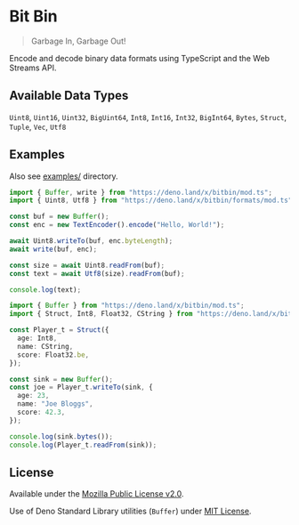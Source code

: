 # Bit Bin

> Garbage In, Garbage Out!

Encode and decode binary data formats using TypeScript and the Web Streams API.

## Available Data Types

`Uint8`, `Uint16`, `Uint32`, `BigUint64`, `Int8`, `Int16`, `Int32`, `BigInt64`,
`Bytes`, `Struct`, `Tuple`, `Vec`, `Utf8`

## Examples

Also see [examples/](./examples/) directory.

```ts
import { Buffer, write } from "https://deno.land/x/bitbin/mod.ts";
import { Uint8, Utf8 } from "https://deno.land/x/bitbin/formats/mod.ts";

const buf = new Buffer();
const enc = new TextEncoder().encode("Hello, World!");

await Uint8.writeTo(buf, enc.byteLength);
await write(buf, enc);

const size = await Uint8.readFrom(buf);
const text = await Utf8(size).readFrom(buf);

console.log(text);
```

```ts
import { Buffer } from "https://deno.land/x/bitbin/mod.ts";
import { Struct, Int8, Float32, CString } from "https://deno.land/x/bitbin/formats/mod.ts";

const Player_t = Struct({
  age: Int8,
  name: CString,
  score: Float32.be,
});

const sink = new Buffer();
const joe = Player_t.writeTo(sink, {
  age: 23,
  name: "Joe Bloggs",
  score: 42.3,
});

console.log(sink.bytes());
console.log(Player_t.readFrom(sink));
```

## License

Available under the [Mozilla Public License v2.0](./LICENSE).

Use of Deno Standard Library utilities (`Buffer`) under
[MIT License](https://github.com/denoland/deno_std/blob/main/LICENSE).
